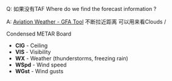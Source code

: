 Q: 如果没有TAF Where do we find the forecast information ? 

A: [Aviation Weather - GFA Tool](https://www.aviationweather.gov/gfa) 不断拉近距离 可以用来看Clouds / 





Condensed METAR Board

- **CIG** - Ceiling
- **VIS** - Visibility
- **WX** - Weather (thunderstorms, freezing rain)
- **WSpd** - Wind speed
- **WGst** - Wind gusts
